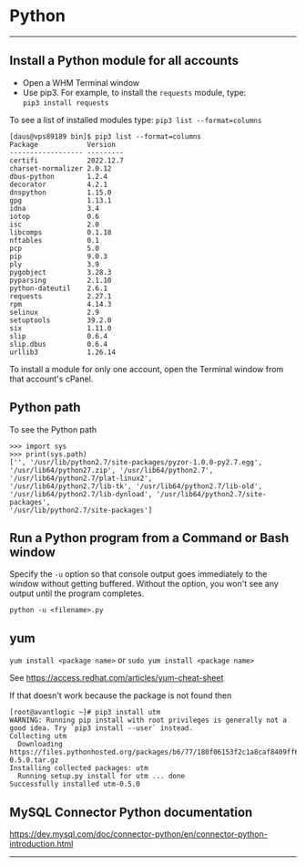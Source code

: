 # Python

---

## Install a Python module for all accounts

- Open a WHM Terminal window
- Use pip3. For example, to install the `requests` module, type:  
  `pip3 install requests`

To see a list of installed modules type:
`pip3 list --format=columns`

``` text
[daus@vps89189 bin]$ pip3 list --format=columns
Package            Version
------------------ ---------
certifi            2022.12.7
charset-normalizer 2.0.12
dbus-python        1.2.4
decorator          4.2.1
dnspython          1.15.0
gpg                1.13.1
idna               3.4
iotop              0.6
isc                2.0
libcomps           0.1.18
nftables           0.1
pcp                5.0
pip                9.0.3
ply                3.9
pygobject          3.28.3
pyparsing          2.1.10
python-dateutil    2.6.1
requests           2.27.1
rpm                4.14.3
selinux            2.9
setuptools         39.2.0
six                1.11.0
slip               0.6.4
slip.dbus          0.6.4
urllib3            1.26.14
```

To install a module for only one account, open the Terminal window from that account's cPanel.

## Python path

To see the Python path

``` text
>>> import sys
>>> print(sys.path)
['', '/usr/lib/python2.7/site-packages/pyzor-1.0.0-py2.7.egg',
'/usr/lib64/python27.zip', '/usr/lib64/python2.7', '/usr/lib64/python2.7/plat-linux2',
'/usr/lib64/python2.7/lib-tk', '/usr/lib64/python2.7/lib-old',
'/usr/lib64/python2.7/lib-dynload', '/usr/lib64/python2.7/site-packages',
'/usr/lib/python2.7/site-packages']

```

## Run a Python program from a Command or Bash window

Specify the `-u` option so that console output goes immediately to the window without getting buffered.
Without the option, you won't see any output until the program completes.

```
python -u <filename>.py
```    

## yum

`yum install <package name>` or `sudo yum install <package name>`

See <https://access.redhat.com/articles/yum-cheat-sheet>

If that doesn't work because the package is not found then

``` text
[root@avantlogic ~]# pip3 install utm
WARNING: Running pip install with root privileges is generally not a good idea. Try `pip3 install --user` instead.
Collecting utm
  Downloading https://files.pythonhosted.org/packages/b6/77/180f06153f2c1a8caf8409ff6365abc9423ec4ebc3991dfe4a3228bc09d4/utm-0.5.0.tar.gz
Installing collected packages: utm
  Running setup.py install for utm ... done
Successfully installed utm-0.5.0
```

## MySQL Connector Python documentation

<https://dev.mysql.com/doc/connector-python/en/connector-python-introduction.html>

---